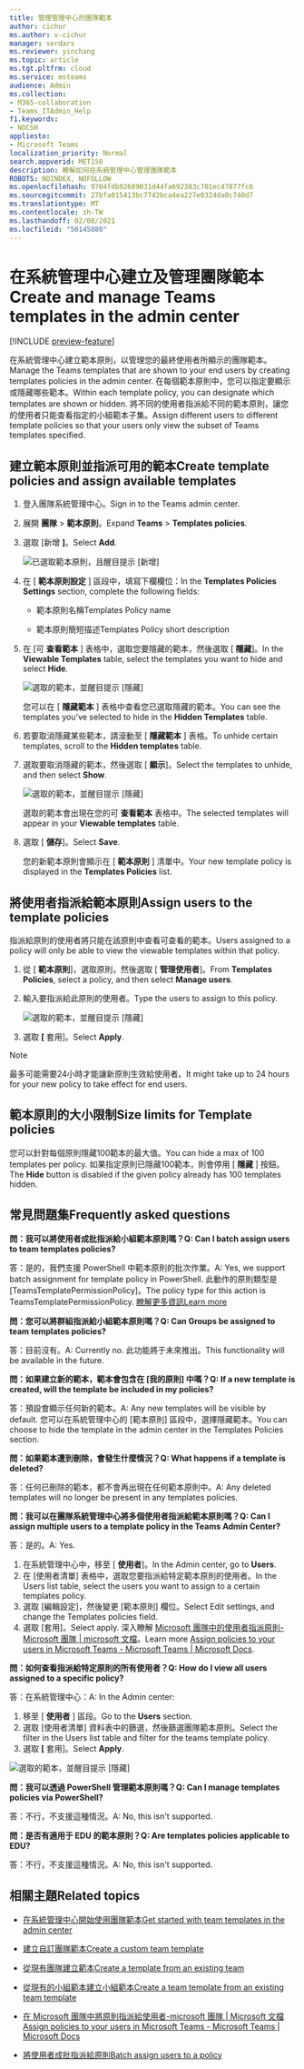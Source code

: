 ```yaml
---
title: 管理管理中心的團隊範本
author: cichur
ms.author: v-cichur
manager: serdars
ms.reviewer: yinchang
ms.topic: article
ms.tgt.pltfrm: cloud
ms.service: msteams
audience: Admin
ms.collection:
- M365-collaboration
- Teams_ITAdmin_Help
f1.keywords:
- NOCSH
appliesto:
- Microsoft Teams
localization_priority: Normal
search.appverid: MET150
description: 瞭解如何在系統管理中心管理團隊範本
ROBOTS: NOINDEX, NOFOLLOW
ms.openlocfilehash: 9704fdb92689031d44fa692383c701ec47877fc6
ms.sourcegitcommit: 27bfa015413bc7742bca4ea227e0324da0c740d7
ms.translationtype: MT
ms.contentlocale: zh-TW
ms.lasthandoff: 02/08/2021
ms.locfileid: "50145880"
---
```

# <a name="create-and-manage-teams-templates-in-the-admin-center"></a><span data-ttu-id="ba6b1-103">在系統管理中心建立及管理團隊範本</span><span class="sxs-lookup"><span data-stu-id="ba6b1-103">Create and manage Teams templates in the admin center</span></span>

[!INCLUDE [preview-feature](includes/preview-feature.md)]

<span data-ttu-id="ba6b1-104">在系統管理中心建立範本原則，以管理您的最終使用者所顯示的團隊範本。</span><span class="sxs-lookup"><span data-stu-id="ba6b1-104">Manage the Teams templates that are shown to your end users by creating templates policies in the admin center.</span></span> <span data-ttu-id="ba6b1-105">在每個範本原則中，您可以指定要顯示或隱藏哪些範本。</span><span class="sxs-lookup"><span data-stu-id="ba6b1-105">Within each template policy, you can designate which templates are shown or hidden.</span></span>
<span data-ttu-id="ba6b1-106">將不同的使用者指派給不同的範本原則，讓您的使用者只能查看指定的小組範本子集。</span><span class="sxs-lookup"><span data-stu-id="ba6b1-106">Assign different users to different template policies so that your users only view the subset of Teams templates specified.</span></span>

## <a name="create-template-policies-and-assign-available-templates"></a><span data-ttu-id="ba6b1-107">建立範本原則並指派可用的範本</span><span class="sxs-lookup"><span data-stu-id="ba6b1-107">Create template policies and assign available templates</span></span>

1. <span data-ttu-id="ba6b1-108">登入團隊系統管理中心。</span><span class="sxs-lookup"><span data-stu-id="ba6b1-108">Sign in to the Teams admin center.</span></span>

2. <span data-ttu-id="ba6b1-109">展開 **團隊**  >  **範本原則**。</span><span class="sxs-lookup"><span data-stu-id="ba6b1-109">Expand **Teams** > **Templates policies**.</span></span>

3. <span data-ttu-id="ba6b1-110">選取 [新增 **]**。</span><span class="sxs-lookup"><span data-stu-id="ba6b1-110">Select **Add**.</span></span>

    ![已選取範本原則，且醒目提示 [新增]](media/template-policies-1.png)

1. <span data-ttu-id="ba6b1-112">在 [ **範本原則設定** ] 區段中，填寫下欄欄位：</span><span class="sxs-lookup"><span data-stu-id="ba6b1-112">In the **Templates Policies Settings** section, complete the following fields:</span></span>

    - <span data-ttu-id="ba6b1-113">範本原則名稱</span><span class="sxs-lookup"><span data-stu-id="ba6b1-113">Templates Policy name</span></span>

    - <span data-ttu-id="ba6b1-114">範本原則簡短描述</span><span class="sxs-lookup"><span data-stu-id="ba6b1-114">Templates Policy short description</span></span>

2. <span data-ttu-id="ba6b1-115">在 [可 **查看範本** ] 表格中，選取您要隱藏的範本，然後選取 [ **隱藏**]。</span><span class="sxs-lookup"><span data-stu-id="ba6b1-115">In the **Viewable Templates** table, select the templates you want to hide and select **Hide**.</span></span>

    ![選取的範本，並醒目提示 [隱藏]](media/template-policies-2.png)

    <span data-ttu-id="ba6b1-117">您可以在 [ **隱藏範本** ] 表格中查看您已選取隱藏的範本。</span><span class="sxs-lookup"><span data-stu-id="ba6b1-117">You can see the templates you've selected to hide in the **Hidden Templates** table.</span></span>

1. <span data-ttu-id="ba6b1-118">若要取消隱藏某些範本，請滾動至 [ **隱藏範本** ] 表格。</span><span class="sxs-lookup"><span data-stu-id="ba6b1-118">To unhide certain templates, scroll to the **Hidden templates** table.</span></span>

1. <span data-ttu-id="ba6b1-119">選取要取消隱藏的範本，然後選取 [ **顯示**]。</span><span class="sxs-lookup"><span data-stu-id="ba6b1-119">Select the templates to unhide, and then select **Show**.</span></span>

   ![選取的範本，並醒目提示 [隱藏]](media/template-policies-3.png)

   <span data-ttu-id="ba6b1-121">選取的範本會出現在您的可 **查看範本** 表格中。</span><span class="sxs-lookup"><span data-stu-id="ba6b1-121">The selected templates will appear in your **Viewable templates** table.</span></span>
3. <span data-ttu-id="ba6b1-122">選取 [ **儲存**]。</span><span class="sxs-lookup"><span data-stu-id="ba6b1-122">Select **Save**.</span></span>

   <span data-ttu-id="ba6b1-123">您的新範本原則會顯示在 [ **範本原則** ] 清單中。</span><span class="sxs-lookup"><span data-stu-id="ba6b1-123">Your new template policy is displayed in the **Templates Policies** list.</span></span>

## <a name="assign-users-to-the-template-policies"></a><span data-ttu-id="ba6b1-124">將使用者指派給範本原則</span><span class="sxs-lookup"><span data-stu-id="ba6b1-124">Assign users to the template policies</span></span>

<span data-ttu-id="ba6b1-125">指派給原則的使用者將只能在該原則中查看可查看的範本。</span><span class="sxs-lookup"><span data-stu-id="ba6b1-125">Users assigned to a policy will only be able to view the viewable templates within that policy.</span></span>

1. <span data-ttu-id="ba6b1-126">從 [ **範本原則**]，選取原則，然後選取 [ **管理使用者**]。</span><span class="sxs-lookup"><span data-stu-id="ba6b1-126">From **Templates Policies**, select a policy, and then select **Manage users**.</span></span>

2. <span data-ttu-id="ba6b1-127">輸入要指派給此原則的使用者。</span><span class="sxs-lookup"><span data-stu-id="ba6b1-127">Type the users to assign to this policy.</span></span>

   ![選取的範本，並醒目提示 [隱藏]](media/template-policies-4.png)

3. <span data-ttu-id="ba6b1-129">選取 **[** 套用]。</span><span class="sxs-lookup"><span data-stu-id="ba6b1-129">Select **Apply**.</span></span>

> [!Note]
> <span data-ttu-id="ba6b1-130">最多可能需要24小時才能讓新原則生效給使用者。</span><span class="sxs-lookup"><span data-stu-id="ba6b1-130">It might take up to 24 hours for your new policy to take effect for end users.</span></span>

## <a name="size-limits-for-template-policies"></a><span data-ttu-id="ba6b1-131">範本原則的大小限制</span><span class="sxs-lookup"><span data-stu-id="ba6b1-131">Size limits for Template policies</span></span>

<span data-ttu-id="ba6b1-132">您可以針對每個原則隱藏100範本的最大值。</span><span class="sxs-lookup"><span data-stu-id="ba6b1-132">You can hide a max of 100 templates per policy.</span></span> <span data-ttu-id="ba6b1-133">如果指定原則已隱藏100範本，則會停用 [ **隱藏** ] 按鈕。</span><span class="sxs-lookup"><span data-stu-id="ba6b1-133">The **Hide** button is disabled if the given policy already has 100 templates hidden.</span></span>

## <a name="frequently-asked-questions"></a><span data-ttu-id="ba6b1-134">常見問題集</span><span class="sxs-lookup"><span data-stu-id="ba6b1-134">Frequently asked questions</span></span>

<span data-ttu-id="ba6b1-135">**問：我可以將使用者成批指派給小組範本原則嗎？**</span><span class="sxs-lookup"><span data-stu-id="ba6b1-135">**Q: Can I batch assign users to team templates policies?**</span></span>
  
<span data-ttu-id="ba6b1-136">答：是的，我們支援 PowerShell 中範本原則的批次作業。</span><span class="sxs-lookup"><span data-stu-id="ba6b1-136">A: Yes, we support batch assignment for template policy in PowerShell.</span></span> <span data-ttu-id="ba6b1-137">此動作的原則類型是 [TeamsTemplatePermissionPolicy]。</span><span class="sxs-lookup"><span data-stu-id="ba6b1-137">The policy type for this action is TeamsTemplatePermissionPolicy.</span></span> [<span data-ttu-id="ba6b1-138">瞭解更多資訊</span><span class="sxs-lookup"><span data-stu-id="ba6b1-138">Learn more</span></span>](https://docs.microsoft.com/powershell/module/teams/new-csbatchpolicyassignmentoperation?view=teams-ps)

<span data-ttu-id="ba6b1-139">**問：您可以將群組指派給小組範本原則嗎？**</span><span class="sxs-lookup"><span data-stu-id="ba6b1-139">**Q: Can Groups be assigned to team templates policies?**</span></span>

<span data-ttu-id="ba6b1-140">答：目前沒有。</span><span class="sxs-lookup"><span data-stu-id="ba6b1-140">A: Currently no.</span></span> <span data-ttu-id="ba6b1-141">此功能將于未來推出。</span><span class="sxs-lookup"><span data-stu-id="ba6b1-141">This functionality will be available in the future.</span></span>

<span data-ttu-id="ba6b1-142">**問：如果建立新的範本，範本會包含在 [我的原則] 中嗎？**</span><span class="sxs-lookup"><span data-stu-id="ba6b1-142">**Q: If a new template is created, will the template be included in my policies?**</span></span>

<span data-ttu-id="ba6b1-143">答：預設會顯示任何新的範本。</span><span class="sxs-lookup"><span data-stu-id="ba6b1-143">A: Any new templates will be visible by default.</span></span> <span data-ttu-id="ba6b1-144">您可以在系統管理中心的 [範本原則] 區段中，選擇隱藏範本。</span><span class="sxs-lookup"><span data-stu-id="ba6b1-144">You can choose to hide the template in the admin center in the Templates Policies section.</span></span>

<span data-ttu-id="ba6b1-145">**問：如果範本遭到刪除，會發生什麼情況？**</span><span class="sxs-lookup"><span data-stu-id="ba6b1-145">**Q: What happens if a template is deleted?**</span></span>

<span data-ttu-id="ba6b1-146">答：任何已刪除的範本，都不會再出現在任何範本原則中。</span><span class="sxs-lookup"><span data-stu-id="ba6b1-146">A: Any deleted templates will no longer be present in any templates policies.</span></span>

<span data-ttu-id="ba6b1-147">**問：我可以在團隊系統管理中心將多個使用者指派給範本原則嗎？**</span><span class="sxs-lookup"><span data-stu-id="ba6b1-147">**Q: Can I assign multiple users to a template policy in the Teams Admin Center?**</span></span>

<span data-ttu-id="ba6b1-148">答：是的。</span><span class="sxs-lookup"><span data-stu-id="ba6b1-148">A: Yes.</span></span>

1. <span data-ttu-id="ba6b1-149">在系統管理中心中，移至 [ **使用者**]。</span><span class="sxs-lookup"><span data-stu-id="ba6b1-149">In the Admin center, go to **Users**.</span></span>
1. <span data-ttu-id="ba6b1-150">在 [使用者清單] 表格中，選取您要指派給特定範本原則的使用者。</span><span class="sxs-lookup"><span data-stu-id="ba6b1-150">In the Users list table, select the users you want to assign to a certain templates policy.</span></span>
1. <span data-ttu-id="ba6b1-151">選取 [編輯設定]，然後變更 [範本原則] 欄位。</span><span class="sxs-lookup"><span data-stu-id="ba6b1-151">Select Edit settings, and change the Templates policies field.</span></span>
1. <span data-ttu-id="ba6b1-152">選取 [套用]。</span><span class="sxs-lookup"><span data-stu-id="ba6b1-152">Select apply.</span></span>
   <span data-ttu-id="ba6b1-153">深入瞭解 [Microsoft 團隊中的使用者指派原則-Microsoft 團隊 \| microsoft 文檔](https://docs.microsoft.com/microsoftteams/assign-policies#assign-a-policy-to-a-batch-of-users)。</span><span class="sxs-lookup"><span data-stu-id="ba6b1-153">Learn more [Assign policies to your users in Microsoft Teams - Microsoft Teams \| Microsoft Docs](https://docs.microsoft.com/microsoftteams/assign-policies#assign-a-policy-to-a-batch-of-users).</span></span>

<span data-ttu-id="ba6b1-154">**問：如何查看指派給特定原則的所有使用者？**</span><span class="sxs-lookup"><span data-stu-id="ba6b1-154">**Q: How do I view all users assigned to a specific policy?**</span></span>

<span data-ttu-id="ba6b1-155">答：在系統管理中心：</span><span class="sxs-lookup"><span data-stu-id="ba6b1-155">A: In the Admin center:</span></span>

1. <span data-ttu-id="ba6b1-156">移至 [ **使用者** ] 區段。</span><span class="sxs-lookup"><span data-stu-id="ba6b1-156">Go to the **Users** section.</span></span>
2. <span data-ttu-id="ba6b1-157">選取 [使用者清單] 資料表中的篩選，然後篩選團隊範本原則。</span><span class="sxs-lookup"><span data-stu-id="ba6b1-157">Select the filter in the Users list table and filter for the teams template policy.</span></span>
3. <span data-ttu-id="ba6b1-158">選取 **[** 套用]。</span><span class="sxs-lookup"><span data-stu-id="ba6b1-158">Select **Apply**.</span></span>

![選取的範本，並醒目提示 [隱藏]](media/template-policies-5.png)

<span data-ttu-id="ba6b1-160">**問：我可以透過 PowerShell 管理範本原則嗎？**</span><span class="sxs-lookup"><span data-stu-id="ba6b1-160">**Q: Can I manage templates policies via PowerShell?**</span></span>

<span data-ttu-id="ba6b1-161">答：不行，不支援這種情況。</span><span class="sxs-lookup"><span data-stu-id="ba6b1-161">A: No, this isn't supported.</span></span>

<span data-ttu-id="ba6b1-162">**問：是否有適用于 EDU 的範本原則？**</span><span class="sxs-lookup"><span data-stu-id="ba6b1-162">**Q: Are templates policies applicable to EDU?**</span></span>

<span data-ttu-id="ba6b1-163">答：不行，不支援這種情況。</span><span class="sxs-lookup"><span data-stu-id="ba6b1-163">A: No, this isn't supported.</span></span>

## <a name="related-topics"></a><span data-ttu-id="ba6b1-164">相關主題</span><span class="sxs-lookup"><span data-stu-id="ba6b1-164">Related topics</span></span>

- [<span data-ttu-id="ba6b1-165">在系統管理中心開始使用團隊範本</span><span class="sxs-lookup"><span data-stu-id="ba6b1-165">Get started with team templates in the admin center</span></span>](https://docs.microsoft.com/MicrosoftTeams/get-started-with-teams-templates-in-the-admin-console)

- [<span data-ttu-id="ba6b1-166">建立自訂團隊範本</span><span class="sxs-lookup"><span data-stu-id="ba6b1-166">Create a custom team template</span></span>](https://docs.microsoft.com/MicrosoftTeams/create-a-team-template)

- [<span data-ttu-id="ba6b1-167">從現有團隊建立範本</span><span class="sxs-lookup"><span data-stu-id="ba6b1-167">Create a template from an existing team</span></span>](https://docs.microsoft.com/MicrosoftTeams/create-template-from-existing-team)

- [<span data-ttu-id="ba6b1-168">從現有的小組範本建立小組範本</span><span class="sxs-lookup"><span data-stu-id="ba6b1-168">Create a team template from an existing team template</span></span>](https://docs.microsoft.com/MicrosoftTeams/create-template-from-existing-template)

- [<span data-ttu-id="ba6b1-169">在 Microsoft 團隊中將原則指派給使用者-microsoft 團隊 \| Microsoft 文檔</span><span class="sxs-lookup"><span data-stu-id="ba6b1-169">Assign policies to your users in Microsoft Teams - Microsoft Teams \| Microsoft Docs</span></span>](https://docs.microsoft.com/microsoftteams/assign-policies)

- [<span data-ttu-id="ba6b1-170">將使用者成批指派給原則</span><span class="sxs-lookup"><span data-stu-id="ba6b1-170">Batch assign users to a policy</span></span>](https://docs.microsoft.com/powershell/module/teams/new-csbatchpolicyassignmentoperation?view=teams-ps)
